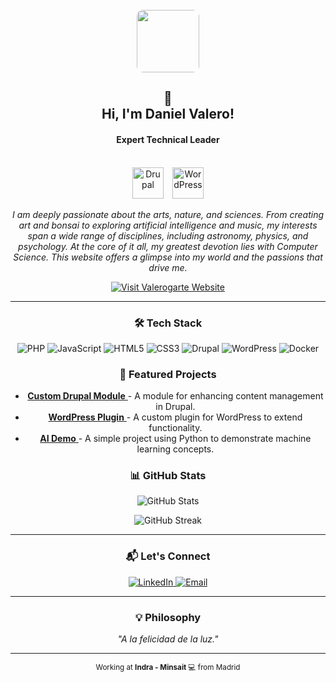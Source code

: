 <div align="center">
  <br>
  <a href="https://valerogarte.com">
    <img height="100" src="https://valerogarte.com/sites/default/files/pwa/pwa.png" style="border-radius: 10px;" />
  </a>
  <br>
  <h2>👋<br>Hi, I'm Daniel Valero!</h2>
  <h4><b>Expert Technical Leader</b></h4>
  <br>
  <div>
    <img src="https://www.drupal.org/files/Wordmark_blue_RGB.png" alt="Drupal" height="50px" />
    <img src="https://s.w.org/style/images/about/WordPress-logotype-standard.png" alt="WordPress" height="50px" style="margin-left: 10px;" />
  </div>
  <p align="center">
    <i>
      I am deeply passionate about the arts, nature, and sciences. From creating art and bonsai to exploring artificial intelligence and music, 
      my interests span a wide range of disciplines, including astronomy, physics, and psychology. 
      At the core of it all, my greatest devotion lies with Computer Science. 
      This website offers a glimpse into my world and the passions that drive me.
    </i>
  </p>
  <a href="https://valerogarte.com" target="_blank">
    <img src="https://img.shields.io/badge/VALEROGARTE-Visit%20My%20Website-ff9e1b" alt="Visit Valerogarte Website"/>
  </a>
  <hr>
  <h3 align="center">🛠️ Tech Stack</h3>
  <p align="center">
    <img src="https://img.shields.io/badge/PHP-777BB4?style=for-the-badge&logo=php&logoColor=white" alt="PHP"/>
    <img src="https://img.shields.io/badge/JavaScript-F7DF1E?style=for-the-badge&logo=javascript&logoColor=black" alt="JavaScript"/>
    <img src="https://img.shields.io/badge/HTML5-E34F26?style=for-the-badge&logo=html5&logoColor=white" alt="HTML5"/>
    <img src="https://img.shields.io/badge/CSS3-1572B6?style=for-the-badge&logo=css3&logoColor=white" alt="CSS3"/>
    <img src="https://img.shields.io/badge/Drupal-0678BE?style=for-the-badge&logo=drupal&logoColor=white" alt="Drupal"/>
    <img src="https://img.shields.io/badge/WordPress-21759B?style=for-the-badge&logo=wordpress&logoColor=white" alt="WordPress"/>
    <img src="https://img.shields.io/badge/Docker-2496ED?style=for-the-badge&logo=docker&logoColor=white" alt="Docker"/>
  </p>
  <h3 align="center">🌟 Featured Projects</h3>
  <ul>
    <li>
      <a href="https://github.com/valerogarte/drupal-custom-module">
        <b>Custom Drupal Module</b>
      </a> - A module for enhancing content management in Drupal.
    </li>
    <li>
      <a href="https://github.com/valerogarte/wordpress-plugin">
        <b>WordPress Plugin</b>
      </a> - A custom plugin for WordPress to extend functionality.
    </li>
    <li>
      <a href="https://github.com/valerogarte/machine-learning-demo">
        <b>AI Demo</b>
      </a> - A simple project using Python to demonstrate machine learning concepts.
    </li>
  </ul>
  <h3 align="center">📊 GitHub Stats</h3>
  <p align="center">
    <img src="https://github-readme-stats.vercel.app/api?username=valerogarte&show_icons=true&theme=radical" alt="GitHub Stats" />
  </p>
  <p align="center">
    <img src="https://github-readme-streak-stats.herokuapp.com/?user=valerogarte&theme=radical" alt="GitHub Streak" />
  </p>
  <hr>
  <h3 align="center">📬 Let's Connect</h3>
  <p align="center">
    <a href="https://linkedin.com/in/valerogarte" target="_blank">
      <img src="https://img.shields.io/badge/LinkedIn-0A66C2?style=for-the-badge&logo=linkedin&logoColor=white" alt="LinkedIn"/>
    </a>
    <a href="mailto:daniel@valerogarte.com">
      <img src="https://img.shields.io/badge/Email-D14836?style=for-the-badge&logo=gmail&logoColor=white" alt="Email"/>
    </a>
  </p>
  <hr>
  <h3 align="center">💡 Philosophy</h3>
  <p align="center"><i>"A la felicidad de la luz."</i></p>
  <hr>
  <p align="center">
    <small>Working at <b>Indra - Minsait</b> 💻 from Madrid</small>
  </p>
</div>
